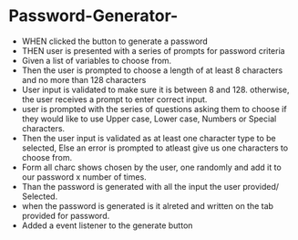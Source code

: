 # Password-Generator-
 * WHEN clicked the button to generate a password
 * THEN user is presented with a series of prompts for password criteria
 * Given a list of variables to choose from.
 * Then the user is prompted to choose a length of at least 8 characters and no more than 128 characters
 * User input is validated  to make sure it is between 8 and 128. otherwise, the user receives a prompt to enter correct input. 
 * user is prompted with the series of questions asking them to choose if they would like to use Upper case, Lower case, Numbers or Special characters.
 * Then the user input is validated as at least one character type to be selected, Else an error is prompted to atleast give us one        characters to choose from.
 * Form all charc shows chosen by the user,  one randomly and add it to our password x number of times.
 * Than the password is generated with all the input the user provided/ Selected.
 * when the password is generated is it alreted and written on the tab provided for password. 
 * Added a event listener to the generate button
